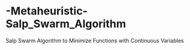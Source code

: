 # -Metaheuristic-Salp_Swarm_Algorithm
Salp Swarm Algorithm to Minimize Functions with Continuous Variables
